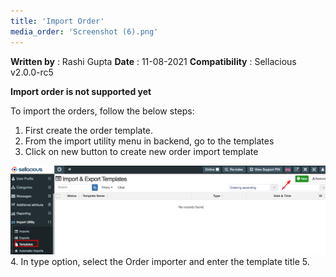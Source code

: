```yaml
---
title: 'Import Order'
media_order: 'Screenshot (6).png'
---
```


**Written by** : Rashi Gupta
**Date** : 11-08-2021
**Compatibility** : Sellacious v2.0.0-rc5

**Import order is not supported yet**

To import the orders, follow the below steps:

1. First create the order template.
2. From the import utility menu in backend, go to the templates
3. Click on new button to create new order import template

![Screenshot%20%286%29](Screenshot%20%286%29.png "Screenshot%20%286%29")
4. In type option, select the Order importer and enter the template title
5. 